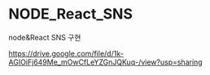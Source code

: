 # NODE_React_SNS
node&amp;React SNS 구현

https://drive.google.com/file/d/1k-AGIOiFj649Me_mOwCfLeYZGnJQKuq-/view?usp=sharing
